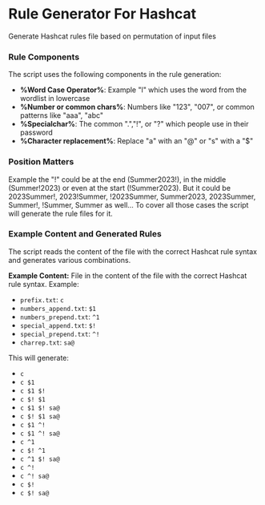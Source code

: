 # Rule Generator For Hashcat
Generate Hashcat rules file based on permutation of input files

### Rule Components

The script uses the following components in the rule generation:

- **%Word Case Operator%**: Example "l" which uses the word from the wordlist in lowercase
- **%Number or common chars%**: Numbers like "123", "007", or common patterns like "aaa", "abc"
- **%Specialchar%**: The common ".","!", or "?" which people use in their password
- **%Character replacement%**: Replace "a" with an "@" or "s" with a "$"

### Position Matters

Example the "!" could be at the end (Summer2023!), in the middle (Summer!2023) or even at the start (!Summer2023).
But it could be 2023Summer!, 2023!Summer, !2023Summer, Summer2023, 2023Summer, Summer!, !Summer, Summer as well...
To cover all those cases the script will generate the rule files for it.

### Example Content and Generated Rules

The script reads the content of the file with the correct Hashcat rule syntax and generates various combinations. 

**Example Content:**
File in the content of the file with the correct Hashcat rule syntax. Example:
- `prefix.txt`: `c`
- `numbers_append.txt`: `$1`
- `numbers_prepend.txt`: `^1`
- `special_append.txt`: `$!`
- `special_prepend.txt`: `^!`
- `charrep.txt`: `sa@`

This will generate:
- `c`
- `c $1`
- `c $1 $!`
- `c $! $1`
- `c $1 $! sa@`
- `c $! $1 sa@`
- `c $1 ^!`
- `c $1 ^! sa@`
- `c ^1`
- `c $! ^1`
- `c ^1 $! sa@`
- `c ^!`
- `c ^! sa@`
- `c $!`
- `c $! sa@`
